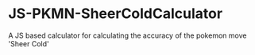 # JS-PKMN-SheerColdCalculator
A JS based calculator for calculating the accuracy of the pokemon move 'Sheer Cold'
